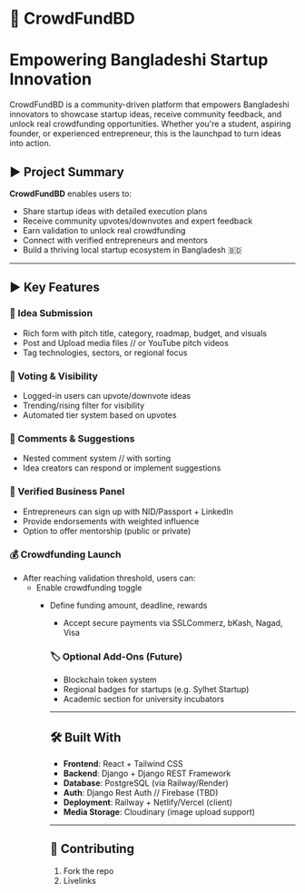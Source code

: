 # 🧠 CrowdFundBD
# Empowering Bangladeshi Startup Innovation

CrowdFundBD is a community-driven platform that empowers Bangladeshi innovators to showcase startup ideas, receive community feedback, and unlock real crowdfunding opportunities. Whether you're a student, aspiring founder, or experienced entrepreneur, this is the launchpad to turn ideas into action.



## ► Project Summary

**CrowdFundBD** enables users to:

- Share startup ideas with detailed execution plans
- Receive community upvotes/downvotes and expert feedback
- Earn validation to unlock real crowdfunding
- Connect with verified entrepreneurs and mentors
- Build a thriving local startup ecosystem in Bangladesh 🇧🇩

---

## ► Key Features

### 🧠 Idea Submission
- Rich form with pitch title, category, roadmap, budget, and visuals
- Post and Upload media files // or YouTube pitch videos
- Tag technologies, sectors, or regional focus

### 🔺 Voting & Visibility
- Logged-in users can upvote/downvote ideas
- Trending/rising filter for visibility
- Automated tier system based on upvotes

### 💬 Comments & Suggestions
- Nested comment system // with sorting
- Idea creators can respond or implement suggestions

### 👔 Verified Business Panel
- Entrepreneurs can sign up with NID/Passport + LinkedIn
- Provide endorsements with weighted influence
- Option to offer mentorship (public or private)

### 💰 Crowdfunding Launch
- After reaching validation threshold, users can:
  - Enable crowdfunding toggle
    - Define funding amount, deadline, rewards
      - Accept secure payments via SSLCommerz, bKash, Nagad, Visa

      ### 🏷️ Optional Add-Ons (Future)
      - Blockchain token system
      - Regional badges for startups (e.g. Sylhet Startup)
      - Academic section for university incubators

      ---

      ## 🛠️ Built With

      - **Frontend**: React + Tailwind CSS  
      - **Backend**: Django + Django REST Framework  
      - **Database**: PostgreSQL (via Railway/Render)  
      - **Auth**: Django Rest Auth // Firebase (TBD)  
      - **Deployment**: Railway + Netlify/Vercel (client)  
      - **Media Storage**: Cloudinary (image upload support)

      ---

      ## 🤝 Contributing

      1. Fork the repo
      2. Livelinks 